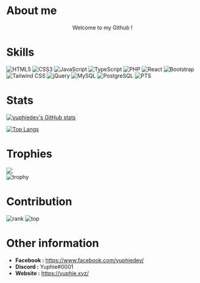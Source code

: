# **About me**

<p style="text-align: center;">Welcome to my Github !</p>

# **Skills**

<p>
  <img src="https://img.shields.io/badge/html5-%23E34F26.svg?style=for-the-badge&amp;logo=html5&amp;logoColor=white" alt="HTML5">
  <img src="https://img.shields.io/badge/css3-%231572B6.svg?style=for-the-badge&amp;logo=css3&amp;logoColor=white" alt="CSS3">
  <img src="https://img.shields.io/badge/javascript-%23323330.svg?style=for-the-badge&amp;logo=javascript&amp;logoColor=%23F7DF1E" alt="JavaScript">
  <img src="https://img.shields.io/badge/TypeScript-007ACC?style=for-the-badge&logo=typescript&logoColor=white" alt="TypeScript">
  <img src="https://img.shields.io/badge/php-%23777BB4.svg?style=for-the-badge&amp;logo=php&amp;logoColor=white" alt="PHP">
  <img src="https://img.shields.io/badge/React-20232A?style=for-the-badge&logo=react&logoColor=61DAFB" alt="React">
  <img src="https://img.shields.io/badge/Bootstrap-563D7C?style=for-the-badge&logo=bootstrap&logoColor=white" alt="Bootstrap">
  <img src="https://img.shields.io/badge/Tailwind_CSS-38B2AC?style=for-the-badge&logo=tailwind-css&logoColor=white" alt="Tailwind CSS">
  <img src="https://img.shields.io/badge/jQuery-0769AD?style=for-the-badge&logo=jquery&logoColor=white" alt="jQuery">
  <img src="https://img.shields.io/badge/MySQL-005C84?style=for-the-badge&logo=mysql&logoColor=white" alt="MySQL">
  <img src="https://img.shields.io/badge/PostgreSQL-316192?style=for-the-badge&logo=postgresql&logoColor=white" alt="PostgreSQL">
  <img src="https://img.shields.io/badge/Adobe%20Photoshop-31A8FF?style=for-the-badge&logo=Adobe%20Photoshop&logoColor=black" alt="PTS">
</p>

# **Stats**

[![yuphiedev's GitHub stats](https://github-readme-stats.vercel.app/api?username=yuphiedev&show_icons=true&theme=dracula)](https://github.com/yuphiedev)

[![Top Langs](https://github-readme-stats.vercel.app/api/top-langs/?username=yuphiedev&theme=dracula)](https://github.com/yuphiedev)

# **Trophies**
![](https://github-trophies.vercel.app/?username=yuphiedev&theme=dracula&no-frame=false&no-bg=false&margin-w=4)</br>
![trophy](https://github-profile-trophy.vercel.app/?username=yuphiedev&column=6&&margin-w=4&theme=dracula)

# **Contribution**
![rank](https://github-readme-streak-stats.herokuapp.com/?user=yuphiedev&theme=dracula&hide_border=true)
![top](https://github-profile-summary-cards.vercel.app/api/cards/profile-details?username=yuphiedev&theme=dracula)

# **Other information**

- **Facebook :** https://www.facebook.com/yuphiedev/
- **Discord :** Yuphie#0001
- **Website :** https://yuphie.xyz/
